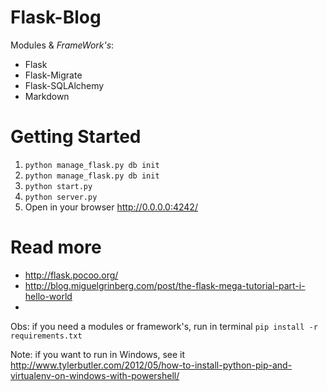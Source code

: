 # Flask-Blog 

Modules & *FrameWork's*:
* Flask
* Flask-Migrate
* Flask-SQLAlchemy
* Markdown

# Getting Started 

1. `` python manage_flask.py db init ``
2. `` python manage_flask.py db init ``
3. `` python start.py ``
4. `` python server.py ``
5. Open in your browser http://0.0.0.0:4242/

# Read more

* http://flask.pocoo.org/
* http://blog.miguelgrinberg.com/post/the-flask-mega-tutorial-part-i-hello-world
* 

Obs: if you need a modules or framework's, run in terminal `` pip install -r requirements.txt ``

Note: if you want to run in Windows, see it http://www.tylerbutler.com/2012/05/how-to-install-python-pip-and-virtualenv-on-windows-with-powershell/